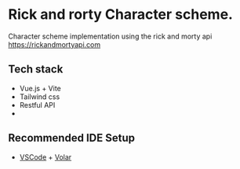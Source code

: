 # Rick and rorty Character scheme. 

Character scheme implementation using the rick and morty api https://rickandmortyapi.com

## Tech stack

- Vue.js + Vite
- Tailwind css
- Restful API
- 
## Recommended IDE Setup

- [VSCode](https://code.visualstudio.com/) + [Volar](https://marketplace.visualstudio.com/items?itemName=johnsoncodehk.volar)
